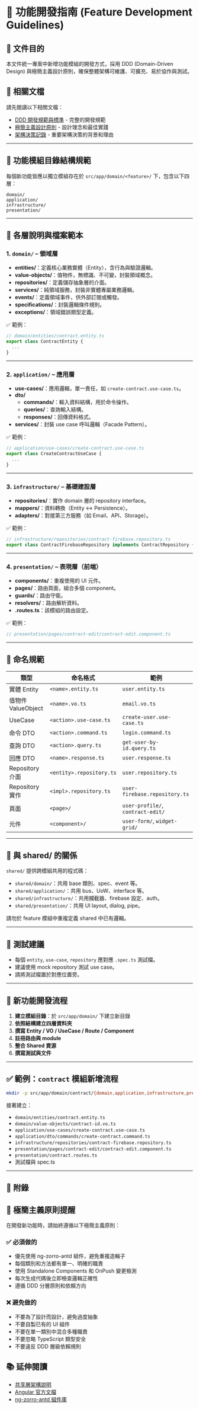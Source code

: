 
# 🧩 功能開發指南 (Feature Development Guidelines)

## 📘 文件目的

本文件統一專案中新增功能模組的開發方式，採用 DDD (Domain-Driven Design) 與極簡主義設計原則，確保整體架構可維護、可擴充、易於協作與測試。

## 🔗 相關文檔

請先閱讀以下相關文檔：
- [DDD 開發規範與標準](./DDD_DEVELOPMENT_STANDARDS.md) - 完整的開發規範
- [極簡主義設計原則](./MINIMALIST_DESIGN_PRINCIPLES.md) - 設計理念和最佳實踐
- [架構決策記錄](./ARCHITECTURE_DECISIONS.md) - 重要架構決策的背景和理由

---

## 📁 功能模組目錄結構規範

每個新功能皆應以獨立模組存在於 `src/app/domain/<feature>/` 下，包含以下四層：

```
domain/
application/
infrastructure/
presentation/
```

---

## 📐 各層說明與檔案範本

### 1. `domain/` – 領域層

- **entities/**：定義核心業務實體（Entity），含行為與驗證邏輯。
- **value-objects/**：值物件，無標識、不可變，封裝領域概念。
- **repositories/**：定義儲存抽象層的介面。
- **services/**：純領域服務，封裝非實體專屬業務邏輯。
- **events/**：定義領域事件，供外部訂閱或觸發。
- **specifications/**：封裝邏輯條件規則。
- **exceptions/**：領域錯誤類型定義。

✅ 範例：
```ts
// domain/entities/contract.entity.ts
export class ContractEntity {
  ...
}
```

---

### 2. `application/` – 應用層

- **use-cases/**：應用邏輯，單一責任，如 `create-contract.use-case.ts`。
- **dto/**
  - **commands/**：輸入資料結構，用於命令操作。
  - **queries/**：查詢輸入結構。
  - **responses/**：回傳資料格式。
- **services/**：封裝 use case 呼叫邏輯（Facade Pattern）。

✅ 範例：
```ts
// application/use-cases/create-contract.use-case.ts
export class CreateContractUseCase {
  ...
}
```

---

### 3. `infrastructure/` – 基礎建設層

- **repositories/**：實作 domain 層的 repository interface。
- **mappers/**：資料轉換（Entity ↔️ Persistence）。
- **adapters/**：對接第三方服務（如 Email、API、Storage）。

✅ 範例：
```ts
// infrastructure/repositories/contract-firebase.repository.ts
export class ContractFirebaseRepository implements ContractRepository { ... }
```

---

### 4. `presentation/` – 表現層（前端）

- **components/**：重複使用的 UI 元件。
- **pages/**：路由頁面，組合多個 component。
- **guards/**：路由守衛。
- **resolvers/**：路由解析資料。
- **<feature>.routes.ts**：該模組的路由設定。

✅ 範例：
```ts
// presentation/pages/contract-edit/contract-edit.component.ts
```

---

## 📌 命名規範

| 類型              | 命名格式                   | 範例                              |
|-------------------|----------------------------|-----------------------------------|
| 實體 Entity       | `<name>.entity.ts`         | `user.entity.ts`                  |
| 值物件 ValueObject| `<name>.vo.ts`             | `email.vo.ts`                     |
| UseCase           | `<action>.use-case.ts`     | `create-user.use-case.ts`         |
| 命令 DTO          | `<action>.command.ts`      | `login.command.ts`                |
| 查詢 DTO          | `<action>.query.ts`        | `get-user-by-id.query.ts`         |
| 回應 DTO          | `<name>.response.ts`       | `user.response.ts`                |
| Repository介面    | `<entity>.repository.ts`   | `user.repository.ts`              |
| Repository實作    | `<impl>.repository.ts`     | `user-firebase.repository.ts`     |
| 頁面              | `<page>/`                  | `user-profile/`, `contract-edit/` |
| 元件              | `<component>/`             | `user-form/`, `widget-grid/`      |

---

## 🔁 與 shared/ 的關係

`shared/` 提供跨模組共用的程式碼：

- `shared/domain/`：共用 base 類別、spec、event 等。
- `shared/application/`：共用 bus、UoW、interface 等。
- `shared/infrastructure/`：共用攔截器、firebase 設定、auth。
- `shared/presentation/`：共用 UI layout, dialog, pipe。

請勿於 feature 模組中重複定義 shared 中已有邏輯。

---

## 🧪 測試建議

- 每個 `entity`, `use-case`, `repository` 應對應 `.spec.ts` 測試檔。
- 建議使用 mock repository 測試 use case。
- 請將測試檔置於對應位置旁。

---

## 🔄 新功能開發流程

1. **建立模組目錄**：於 `src/app/domain/` 下建立新目錄
2. **依照結構建立四層資料夾**
3. **撰寫 Entity / VO / UseCase / Route / Component**
4. **註冊路由與 module**
5. **整合 Shared 資源**
6. **撰寫測試與文件**

---

## ✅ 範例：`contract` 模組新增流程

```bash
mkdir -p src/app/domain/contract/{domain,application,infrastructure,presentation}
```

接著建立：

- `domain/entities/contract.entity.ts`
- `domain/value-objects/contract-id.vo.ts`
- `application/use-cases/create-contract.use-case.ts`
- `application/dto/commands/create-contract.command.ts`
- `infrastructure/repositories/contract-firebase.repository.ts`
- `presentation/pages/contract-edit/contract-edit.component.ts`
- `presentation/contract.routes.ts`
- 測試檔與 spec.ts

---

## 📎 附錄

## 🎯 極簡主義原則提醒

在開發新功能時，請始終遵循以下極簡主義原則：

### ✅ 必須做的
- 優先使用 ng-zorro-antd 組件，避免重複造輪子
- 每個類別和方法都有單一、明確的職責
- 使用 Standalone Components 和 OnPush 變更檢測
- 每次生成代碼後立即檢查邏輯正確性
- 遵循 DDD 分層原則和依賴方向

### ❌ 避免做的
- 不要為了設計而設計，避免過度抽象
- 不要自製已有的 UI 組件
- 不要在單一類別中混合多種職責
- 不要忽略 TypeScript 類型安全
- 不要違反 DDD 層級依賴規則

## 📚 延伸閱讀

- [共享層架構說明](../src/app/shared/README.md)
- [Angular 官方文檔](https://angular.dev)
- [ng-zorro-antd 組件庫](https://ng.ant.design)
